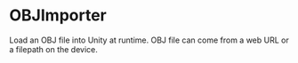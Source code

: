# OBJImporter

Load an OBJ file into Unity at runtime. OBJ file can come from a web URL or a filepath on the device.
